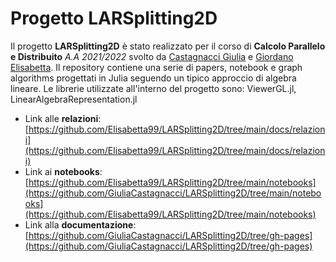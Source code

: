 # Progetto LARSplitting2D

Il progetto **LARSplitting2D** è stato realizzato per il corso di **Calcolo Parallelo e Distribuito** *A.A 2021/2022* svolto da [Castagnacci Giulia](https://github.com/GiuliaCastagnacci) e [Giordano Elisabetta](https://github.com/Elisabetta99). Il repository contiene una serie di papers, notebook e graph algorithms progettati in Julia seguendo un tipico approccio di algebra lineare. Le librerie utilizzate all'interno del progetto sono: ViewerGL.jl, LinearAlgebraRepresentation.jl

* Link alle **relazioni**: [https://github.com/Elisabetta99/LARSplitting2D/tree/main/docs/relazioni](https://github.com/Elisabetta99/LARSplitting2D/tree/main/docs/relazioni)
* Link ai **notebooks**: [https://github.com/Elisabetta99/LARSplitting2D/tree/main/notebooks](https://github.com/GiuliaCastagnacci/LARSplitting2D/tree/main/notebooks](https://github.com/Elisabetta99/LARSplitting2D/tree/main/notebooks)
* Link alla **documentazione**: [https://github.com/GiuliaCastagnacci/LARSplitting2D/tree/gh-pages](https://github.com/GiuliaCastagnacci/LARSplitting2D/tree/gh-pages)


